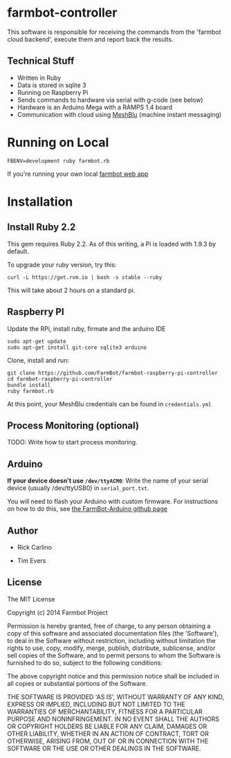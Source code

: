farmbot-controller
==================

This software is responsible for receiving the commands from the 'farmbot cloud backend', execute them and report back the results.

Technical Stuff
---------------

* Written in Ruby
* Data is stored in sqlite 3
* Running on Raspberry Pi
* Sends commands to hardware via serial with g-code (see below)
* Hardware is an Arduino Mega with a RAMPS 1.4 board
* Communication with cloud using [MeshBlu](https://github.com/octoblu/meshblu) (machine instant messaging)

# Running on Local

`FBENV=development ruby farmbot.rb`

If you're running your own local [farmbot web app](https://github.com/farmbot/farmbot-web-app)


Installation
============

Install Ruby 2.2
----------------

This gem requires Ruby 2.2. As of this writing, a Pi is loaded with 1.9.3 by default.

To upgrade your ruby version, try this:

```
curl -L https://get.rvm.io | bash -s stable --ruby
```

This will take about 2 hours on a standard pi.

Raspberry PI
------------

Update the RPi, install ruby, firmate and the arduino IDE
```
sudo apt-get update
sudo apt-get install git-core sqlite3 arduino
```

Clone, install and run:

```
git clone https://github.com/FarmBot/farmbot-raspberry-pi-controller
cd farmbot-raspberry-pi-controller
bundle install
ruby farmbot.rb
```

At this point, your MeshBlu credentials can be found in `credentials.yml`

Process Monitoring (optional)
-----------------------------

TODO: Write how to start process monitoring.

Arduino
-------

**If your device doesn't use `/dev/ttyACM0`**: Write the name of your serial device (usually /dev/ttyUSB0) in `serial_port.txt`.

You will need to flash your Arduino with custom firmware. For instructions on how to do this, see [the FarmBot-Arduino github page](https://github.com/FarmBot/farmbot-serial)

Author
------

 * Rick Carlino

 * Tim Evers

License
-------

The MIT License

Copyright (c) 2014 Farmbot Project

Permission is hereby granted, free of charge, to any person obtaining
a copy of this software and associated documentation files (the
'Software'), to deal in the Software without restriction, including
without limitation the rights to use, copy, modify, merge, publish,
distribute, sublicense, and/or sell copies of the Software, and to
permit persons to whom the Software is furnished to do so, subject to
the following conditions:

The above copyright notice and this permission notice shall be
included in all copies or substantial portions of the Software.

THE SOFTWARE IS PROVIDED 'AS IS', WITHOUT WARRANTY OF ANY KIND,
EXPRESS OR IMPLIED, INCLUDING BUT NOT LIMITED TO THE WARRANTIES OF
MERCHANTABILITY, FITNESS FOR A PARTICULAR PURPOSE AND NONINFRINGEMENT.
IN NO EVENT SHALL THE AUTHORS OR COPYRIGHT HOLDERS BE LIABLE FOR ANY
CLAIM, DAMAGES OR OTHER LIABILITY, WHETHER IN AN ACTION OF CONTRACT,
TORT OR OTHERWISE, ARISING FROM, OUT OF OR IN CONNECTION WITH THE
SOFTWARE OR THE USE OR OTHER DEALINGS IN THE SOFTWARE.

